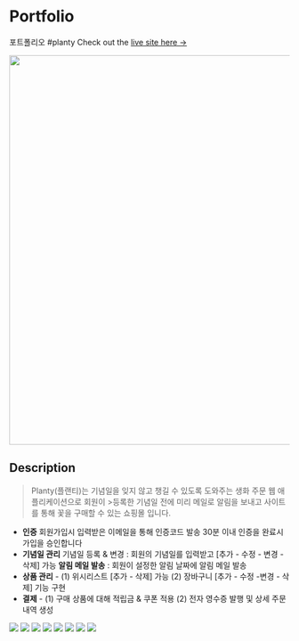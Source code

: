 # Portfolio
포트폴리오 #planty
Check out the [live site here →](http://wwww.naver.com)

<img src="https://user-images.githubusercontent.com/52145267/111436651-9196bb80-8745-11eb-9008-827f61216ce9.gif"  width="700"/>

## Description

> Planty(플랜티)는 기념일을 잊지 않고 챙길 수 있도록 도와주는 생화 주문 웹 애플리케이션으로 회원이 >등록한 기념일 전에 미리 메일로 알림을 보내고 사이트를 통해 꽃을 구매할 수 있는 
> 쇼핑몰 입니다. 

- **인증** 회원가입시 입력받은 이메일을 통해 인증코드 발송 30분 이내 인증을 완료시 가입을 승인합니다
- **기념일 관리** 기념일 등록 & 변경 : 회원의 기념일를 입력받고 [추가 - 수정 - 변경 - 삭제] 가능 **알림 메일 발송** : 회원이 설정한 알림 날짜에 알림 메일 발송 
- **상품 관리** - (1) 위시리스트 [추가 - 삭제] 가능 (2) 장바구니 [추가 - 수정 -변경 - 삭제] 기능 구현
- **결제** - (1) 구매 상품에 대해 적립금 & 쿠폰 적용  (2) 전자 영수증 발행 및 상세 주문 내역 생성 


<img src="https://img.shields.io/badge/Spring-6DB33F?style=flat-square&logo=Spring&logoColor=white"/>
<img src="https://img.shields.io/badge/Java-B1361E?style=flat-square&logo=Java&logoColor=white"/>
<img src="https://img.shields.io/badge/JavaScript-FF9900?style=flat-square&logo=JavaScript&logoColor=white"/>
<img src="https://img.shields.io/badge/CSS-1572B6?style=flat-square&logo=CSS3&logoColor=white"/>
<img src="https://img.shields.io/badge/MySQL-27A1C5?style=flat-square&logo=MySQL&logoColor=white"/>
<img src="https://img.shields.io/badge/AWS-333333?style=flat-square&logo=Amazon-AWS&logoColor=white"/>
<img src="https://img.shields.io/badge/Ubuntu-FC60A8?style=flat-square&logo=Ubuntu&logoColor=white"/>
<img src="https://img.shields.io/badge/Apache Tomcat-9F55FF?style=flat-square&logo=Apache-Tomcat&logoColor=white"/>
